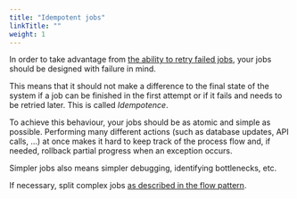 ```yaml
---
title: "Idempotent jobs"
linkTitle: ""
weight: 1
---
```


In order to take advantage from [the ability to retry failed jobs](../guide/retrying-failing-jobs.md), your jobs should be designed with failure in mind.

This means that it should not make a difference to the final state of the system if a job can be finished in the first attempt or if it fails and needs to be retried later. This is called _Idempotence_.

To achieve this behaviour, your jobs should be as atomic and simple as possible. Performing many different actions \(such as database updates, API calls, ...\) at once makes it hard to keep track of the process flow and, if needed, rollback partial progress when an exception occurs.

Simpler jobs also means simpler debugging, identifying bottlenecks, etc.

If necessary, split complex jobs [as described in the flow pattern](flows.md).
